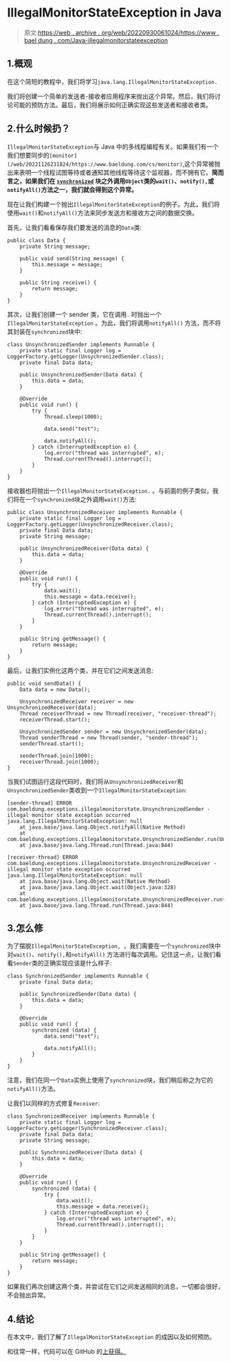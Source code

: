 # IllegalMonitorStateException in Java

> 原文:[https://web . archive . org/web/20220930061024/https://www . bael dung . com/Java-illegalmonitorstateexception](https://web.archive.org/web/20220930061024/https://www.baeldung.com/java-illegalmonitorstateexception)

## 1.概观

在这个简短的教程中，我们将学习`java.lang.IllegalMonitorStateException. `

我们将创建一个简单的发送者-接收者应用程序来抛出这个异常。然后，我们将讨论可能的预防方法。最后，我们将展示如何正确实现这些发送者和接收者类。

## 2.什么时候扔？

`IllegalMonitorStateException`与 Java 中的多线程编程有关。如果我们有一个我们想要同步的`[monitor](/web/20221126231824/https://www.baeldung.com/cs/monitor)`,这个异常被抛出来表明一个线程试图等待或者通知其他线程等待这个监视器，而不拥有它。**简而言之，如果我们在 [`synchronized`](/web/20221126231824/https://www.baeldung.com/java-synchronized) 块之外调用`Object`类的`wait()`、`notify(),`或`notifyAll()`方法之一，我们就会得到这个异常。**

现在让我们构建一个抛出`IllegalMonitorStateException`的例子。为此，我们将使用`wait()`和`notifyAll()`方法来同步发送方和接收方之间的数据交换。

首先，让我们看看保存我们要发送的消息的`Data`类:

```
public class Data {
    private String message;

    public void send(String message) {
        this.message = message;
    }

    public String receive() {
        return message;
    }
}
```

其次，让我们创建一个 sender 类，它在调用`.` 时抛出一个`IllegalMonitorStateException` 。为此，我们将调用`notifyAll()` 方法，而不将其封装在`synchronized`块中:

```
class UnsynchronizedSender implements Runnable {
    private static final Logger log = LoggerFactory.getLogger(UnsychronizedSender.class);
    private final Data data;

    public UnsynchronizedSender(Data data) {
        this.data = data;
    }

    @Override
    public void run() {
        try {
            Thread.sleep(1000);

            data.send("test");

            data.notifyAll();
        } catch (InterruptedException e) {
            log.error("thread was interrupted", e);
            Thread.currentThread().interrupt();
        }
    }
}
```

接收器也将抛出一个`IllegalMonitorStateException.` 。与前面的例子类似，我们将在一个`synchronized`块之外调用`wait()`方法:

```
public class UnsynchronizedReceiver implements Runnable {
    private static final Logger log = LoggerFactory.getLogger(UnsynchronizedReceiver.class);
    private final Data data;
    private String message;

    public UnsynchronizedReceiver(Data data) {
        this.data = data;
    }

    @Override
    public void run() {
        try {
            data.wait();
            this.message = data.receive();
        } catch (InterruptedException e) {
            log.error("thread was interrupted", e);
            Thread.currentThread().interrupt();
        }
    }

    public String getMessage() {
        return message;
    }
}
```

最后，让我们实例化这两个类，并在它们之间发送消息:

```
public void sendData() {
    Data data = new Data();

    UnsynchronizedReceiver receiver = new UnsynchronizedReceiver(data);
    Thread receiverThread = new Thread(receiver, "receiver-thread");
    receiverThread.start();

    UnsynchronizedSender sender = new UnsynchronizedSender(data);
    Thread senderThread = new Thread(sender, "sender-thread");
    senderThread.start();

    senderThread.join(1000);
    receiverThread.join(1000);
}
```

当我们试图运行这段代码时，我们将从`UnsynchronizedReceiver`和`UnsynchronizedSender`类收到一个`IllegalMonitorStateException`:

```
[sender-thread] ERROR com.baeldung.exceptions.illegalmonitorstate.UnsynchronizedSender - illegal monitor state exception occurred
java.lang.IllegalMonitorStateException: null
	at java.base/java.lang.Object.notifyAll(Native Method)
	at com.baeldung.exceptions.illegalmonitorstate.UnsynchronizedSender.run(UnsynchronizedSender.java:15)
	at java.base/java.lang.Thread.run(Thread.java:844)

[receiver-thread] ERROR com.baeldung.exceptions.illegalmonitorstate.UnsynchronizedReceiver - illegal monitor state exception occurred
java.lang.IllegalMonitorStateException: null
	at java.base/java.lang.Object.wait(Native Method)
	at java.base/java.lang.Object.wait(Object.java:328)
	at com.baeldung.exceptions.illegalmonitorstate.UnsynchronizedReceiver.run(UnsynchronizedReceiver.java:12)
	at java.base/java.lang.Thread.run(Thread.java:844) 
```

## 3.怎么修

为了摆脱`IllegalMonitorStateException, `，我们需要在一个`synchronized`块中对`wait()`、`notify(),`和`notifyAll()` 方法进行每次调用。记住这一点，让我们看看`Sender`类的正确实现应该是什么样子:

```
class SynchronizedSender implements Runnable {
    private final Data data;

    public SynchronizedSender(Data data) {
        this.data = data;
    }

    @Override
    public void run() {
        synchronized (data) {
            data.send("test");

            data.notifyAll();
        }
    }
}
```

注意，我们在同一个`Data`实例上使用了`synchronized`块，我们稍后称之为它的`notifyAll()`方法。

让我们以同样的方式修复`Receiver`:

```
class SynchronizedReceiver implements Runnable {
    private static final Logger log = LoggerFactory.getLogger(SynchronizedReceiver.class);
    private final Data data;
    private String message;

    public SynchronizedReceiver(Data data) {
        this.data = data;
    }

    @Override
    public void run() {
        synchronized (data) {
            try {
                data.wait();
                this.message = data.receive();
            } catch (InterruptedException e) {
                log.error("thread was interrupted", e);
                Thread.currentThread().interrupt();
            }
        }
    }

    public String getMessage() {
        return message;
    }
}
```

如果我们再次创建这两个类，并尝试在它们之间发送相同的消息，一切都会很好，不会抛出异常。

## 4.结论

在本文中，我们了解了`IllegalMonitorStateException` 的成因以及如何预防。

和往常一样，代码可以在 GitHub 的[上获得。](https://web.archive.org/web/20221126231824/https://github.com/eugenp/tutorials/tree/master/core-java-modules/core-java-exceptions-3)
